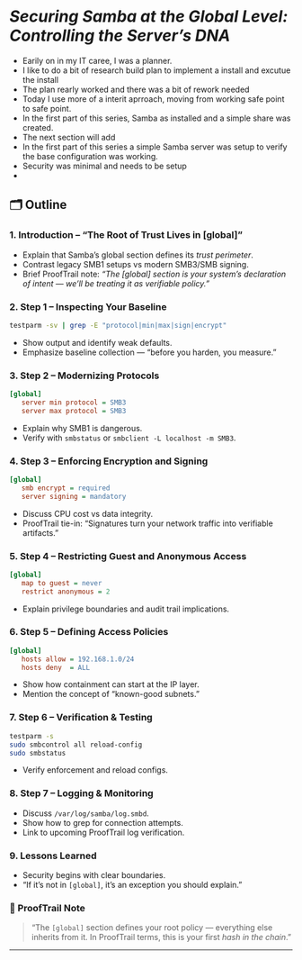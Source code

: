 # *Securing Samba at the Global Level: Controlling the Server’s DNA*
- Earily on in my IT caree, I was a planner.
- I like to do a bit of research build plan to implement a install and excutue the install
- The plan rearly worked and there was a bit of rework needed
- Today I use more of a interit aprroach, moving from working safe point to safe point.
- In the first part of this series, Samba as installed and a simple share was created.
- The next section will add 
- In the first part of this series a simple Samba server was setup to verify the base configuration was working.
- Security was minimal and needs to be setup
-

## 🗂️ Outline

### 1. Introduction – “The Root of Trust Lives in [global]”

* Explain that Samba’s global section defines its *trust perimeter*.
* Contrast legacy SMB1 setups vs modern SMB3/SMB signing.
* Brief ProofTrail note: *“The [global] section is your system’s declaration of intent — we’ll be treating it as verifiable policy.”*

### 2. Step 1 – Inspecting Your Baseline

```bash
testparm -sv | grep -E "protocol|min|max|sign|encrypt"
```

* Show output and identify weak defaults.
* Emphasize baseline collection — “before you harden, you measure.”

### 3. Step 2 – Modernizing Protocols

```ini
[global]
   server min protocol = SMB3
   server max protocol = SMB3
```

* Explain why SMB1 is dangerous.
* Verify with `smbstatus` or `smbclient -L localhost -m SMB3`.

### 4. Step 3 – Enforcing Encryption and Signing

```ini
[global]
   smb encrypt = required
   server signing = mandatory
```

* Discuss CPU cost vs data integrity.
* ProofTrail tie-in: “Signatures turn your network traffic into verifiable artifacts.”

### 5. Step 4 – Restricting Guest and Anonymous Access

```ini
[global]
   map to guest = never
   restrict anonymous = 2
```

* Explain privilege boundaries and audit trail implications.

### 6. Step 5 – Defining Access Policies

```ini
[global]
   hosts allow = 192.168.1.0/24
   hosts deny  = ALL
```

* Show how containment can start at the IP layer.
* Mention the concept of “known-good subnets.”

### 7. Step 6 – Verification & Testing

```bash
testparm -s
sudo smbcontrol all reload-config
sudo smbstatus
```

* Verify enforcement and reload configs.

### 8. Step 7 – Logging & Monitoring

* Discuss `/var/log/samba/log.smbd`.
* Show how to grep for connection attempts.
* Link to upcoming ProofTrail log verification.

### 9. Lessons Learned

* Security begins with clear boundaries.
* “If it’s not in `[global]`, it’s an exception you should explain.”

### 🧩 ProofTrail Note

> “The `[global]` section defines your root policy — everything else inherits from it. In ProofTrail terms, this is your first *hash in the chain*.”

---

